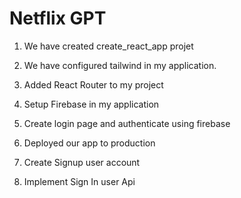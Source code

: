 # Netflix GPT

1. We have created create_react_app projet

2. We have configured tailwind in my application.

3. Added React Router to my project

4. Setup Firebase in my application

5. Create login page and authenticate using firebase

6. Deployed our app to production

7. Create Signup user account

8. Implement Sign In user Api
